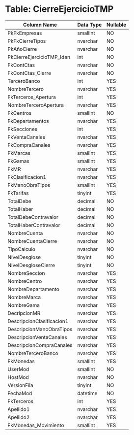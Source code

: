 # Table: CierreEjercicioTMP

| Column Name | Data Type | Nullable |
|-------------|-----------|----------|
| PkFkEmpresas | smallint | NO |
| PkFkCierreTipos | nvarchar | NO |
| PkAñoCierre | nvarchar | NO |
| PkCierreEjercicioTMP_Iden | int | NO |
| FkContCtas | nvarchar | NO |
| FkContCtas_Cierre | nvarchar | NO |
| TerceroBanco | int | YES |
| NombreTercero | nvarchar | YES |
| FkTerceros_Apertura | int | YES |
| NombreTerceroApertura | nvarchar | YES |
| FkCentros | smallint | NO |
| FkDepartamentos | nvarchar | YES |
| FkSecciones | int | YES |
| FkVentaCanales | nvarchar | YES |
| FkCompraCanales | nvarchar | YES |
| FkMarcas | smallint | YES |
| FkGamas | smallint | YES |
| FkMR | nvarchar | YES |
| FkClasificacion1 | nvarchar | YES |
| FkManoObraTipos | smallint | YES |
| FkTarifas | tinyint | YES |
| TotalDebe | decimal | NO |
| TotalHaber | decimal | NO |
| TotalDebeContravalor | decimal | NO |
| TotalHaberContravalor | decimal | NO |
| NombreCuenta | nvarchar | NO |
| NombreCuentaCierre | nvarchar | NO |
| TipoCalculo | nvarchar | NO |
| NivelDesglose | tinyint | NO |
| NivelDesgloseCierre | tinyint | NO |
| NombreSeccion | nvarchar | YES |
| NombreCentro | nvarchar | YES |
| NombreDepartamento | nvarchar | YES |
| NombreMarca | nvarchar | YES |
| NombreGama | nvarchar | YES |
| DecripcionMR | nvarchar | YES |
| DescripcionClasificacion1 | nvarchar | YES |
| DescripcionManoObraTipos | nvarchar | YES |
| DescripcionVentaCanales | nvarchar | YES |
| DescripcionCompraCanales | nvarchar | YES |
| NombreTerceroBanco | nvarchar | YES |
| FkMonedas | smallint | YES |
| UserMod | smallint | NO |
| HostMod | nvarchar | NO |
| VersionFila | tinyint | NO |
| FechaMod | datetime | NO |
| FkTerceros | int | YES |
| Apellido1 | nvarchar | YES |
| Apellido2 | nvarchar | YES |
| FkMonedas_Movimiento | smallint | YES |
